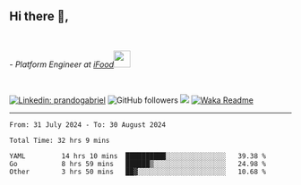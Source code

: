 <h2>Hi there  👋,</h2> </br>

<p><em>- Platform Engineer at <a href="https://www.ifood.com.br/">iFood</a><img src="https://media.giphy.com/media/WUlplcMpOCEmTGBtBW/giphy.gif" width="30"> 
</em></p></br>


[![Linkedin: prandogabriel](https://img.shields.io/badge/-prandogabriel-blue?style=flat-square&logo=Linkedin&logoColor=white&link=https://www.linkedin.com/in/prandogabriel/)](https://www.linkedin.com/in/prandogabriel)
![GitHub followers](https://img.shields.io/github/followers/prandogabriel?label=Follow&style=social)
![](https://visitor-badge.glitch.me/badge?page_id=prandogabriel.prandogabriel)
[![Waka Readme](https://github.com/prandogabriel/prandogabriel/actions/workflows/update-stats.yml.yml/badge.svg)](https://github.com/prandogabriel/prandogabriel/actions/workflows/update-stats.yml.yml)

---

<!--START_SECTION:waka-->

```golang
From: 31 July 2024 - To: 30 August 2024

Total Time: 32 hrs 9 mins

YAML         14 hrs 10 mins  ██████████░░░░░░░░░░░░░░░   39.38 %
Go           8 hrs 59 mins   ██████▒░░░░░░░░░░░░░░░░░░   24.98 %
Other        3 hrs 50 mins   ██▓░░░░░░░░░░░░░░░░░░░░░░   10.68 %
```

<!--END_SECTION:waka-->
